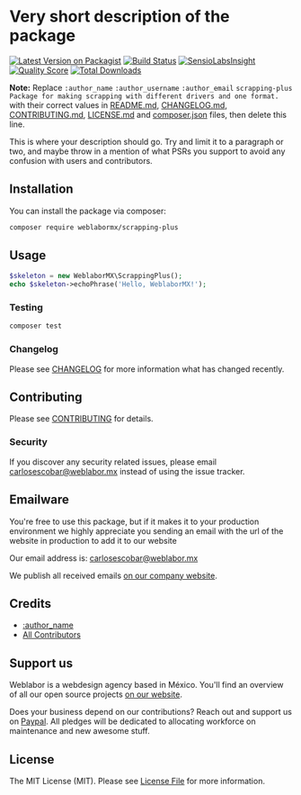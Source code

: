 # Very short description of the package

[![Latest Version on Packagist](https://img.shields.io/packagist/v/weblabormx/scrapping-plus.svg?style=flat-square)](https://packagist.org/packages/weblabormx/scrapping-plus)
[![Build Status](https://img.shields.io/travis/weblabormx/scrapping-plus/master.svg?style=flat-square)](https://travis-ci.org/weblabormx/scrapping-plus)
[![SensioLabsInsight](https://img.shields.io/sensiolabs/i/xxxxxxxxx.svg?style=flat-square)](https://insight.sensiolabs.com/projects/xxxxxxxxx)
[![Quality Score](https://img.shields.io/scrutinizer/g/weblabormx/scrapping-plus.svg?style=flat-square)](https://scrutinizer-ci.com/g/weblabormx/scrapping-plus)
[![Total Downloads](https://img.shields.io/packagist/dt/weblabormx/scrapping-plus.svg?style=flat-square)](https://packagist.org/packages/weblabormx/scrapping-plus)

**Note:** Replace ```:author_name``` ```:author_username``` ```:author_email``` ```scrapping-plus``` ```Package for making scrapping with different drivers and one format.``` with their correct values in [README.md](README.md), [CHANGELOG.md](CHANGELOG.md), [CONTRIBUTING.md](CONTRIBUTING.md), [LICENSE.md](LICENSE.md) and [composer.json](composer.json) files, then delete this line.

This is where your description should go. Try and limit it to a paragraph or two, and maybe throw in a mention of what PSRs you support to avoid any confusion with users and contributors.

## Installation

You can install the package via composer:

```bash
composer require weblabormx/scrapping-plus
```

## Usage

``` php
$skeleton = new WeblaborMX\ScrappingPlus();
echo $skeleton->echoPhrase('Hello, WeblaborMX!');
```

### Testing

``` bash
composer test
```

### Changelog

Please see [CHANGELOG](CHANGELOG.md) for more information what has changed recently.

## Contributing

Please see [CONTRIBUTING](CONTRIBUTING.md) for details.

### Security

If you discover any security related issues, please email carlosescobar@weblabor.mx instead of using the issue tracker.

## Emailware

You're free to use this package, but if it makes it to your production environment we highly appreciate you sending an email with the url of the website in production to add it to our website

Our email address is: carlosescobar@weblabor.mx

We publish all received emails [on our company website](http://weblabor.mx).

## Credits

- [:author_name](https://github.com/:author_username)
- [All Contributors](../../contributors)

## Support us

Weblabor is a webdesign agency based in México. You'll find an overview of all our open source projects [on our website](http://weblabor.mx).

Does your business depend on our contributions? Reach out and support us on [Paypal](http://paypal.me/weblabormx). 
All pledges will be dedicated to allocating workforce on maintenance and new awesome stuff.

## License

The MIT License (MIT). Please see [License File](LICENSE.md) for more information.
